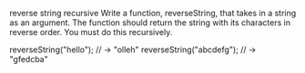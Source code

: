 reverse string recursive
Write a function, reverseString, that takes in a string as an argument. The function should return the string with its characters in reverse order. You must do this recursively.

reverseString("hello"); // -> "olleh"
reverseString("abcdefg"); // -> "gfedcba"
